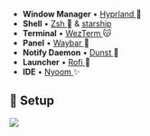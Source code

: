 * **Window Manager** • [Hyprland ](https://github.com/hyprwm/Hyprland) 💮
* **Shell** • [Zsh ](https://www.zsh.org) 🌠 & [starship](https://github.com/starship/starship) 
* **Terminal** • [WezTerm ](https://sw.kovidgoyal.net/kitty/) 😽 
* **Panel** • [Waybar ](https://packages.gentoo.org/packages/gui-apps/waybar) 🍑 
* **Notify Daemon** • [Dunst ](https://packages.gentoo.org/packages/x11-misc/dunst) 📠 
* **Launcher** • [Rofi ](https://github.com/davatorium/rofi) 🎑 
* **IDE** • [Nyoom ](https://github.com/nyoom-engineering/nyoom.nvim) ✨

## 💮 Setup

<img src="https://i.imgur.com/Qk79IFB.jpg">


